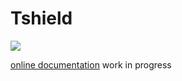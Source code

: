 # Tshield

![](http://i.imgur.com/0xRVpp4.png)

[online documentation](https://docs.google.com/document/d/13ikszk19f59ntOMY3yCPzpzoSXnnSZv804BtySo8czI/pub) work in progress
